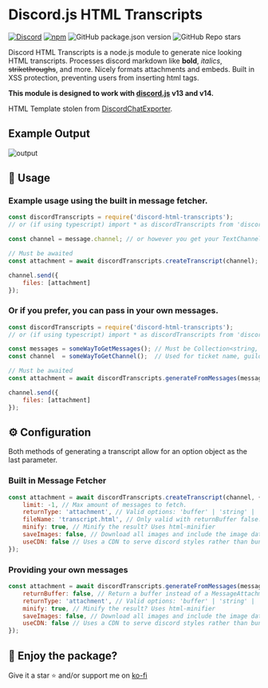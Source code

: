 # Discord.js HTML Transcripts
[![Discord](https://img.shields.io/discord/555474311637499955?label=discord)](https://discord.gg/rf5qN7C)
[![npm](https://img.shields.io/npm/dw/discord-html-transcripts)](http://npmjs.org/package/discord-html-transcripts)
![GitHub package.json version](https://img.shields.io/github/package-json/v/ItzDerock/discord-html-transcripts)
![GitHub Repo stars](https://img.shields.io/github/stars/ItzDerock/discord-html-transcripts?style=social)

Discord HTML Transcripts is a node.js module to generate nice looking HTML transcripts. Processes discord markdown like **bold**, *italics*, ~~strikethroughs~~, and more. Nicely formats attachments and embeds. Built in XSS protection, preventing users from inserting html tags. 

**This module is designed to work with [discord.js](https://discord.js.org/#/) v13 and v14.**

HTML Template stolen from [DiscordChatExporter](https://github.com/Tyrrrz/DiscordChatExporter).

## Example Output
![output](https://img.derock.dev/1wnf9q.gif)

## 📝 Usage
### Example usage using the built in message fetcher.
```js
const discordTranscripts = require('discord-html-transcripts');
// or (if using typescript) import * as discordTranscripts from 'discord-html-transcripts';

const channel = message.channel; // or however you get your TextChannel

// Must be awaited
const attachment = await discordTranscripts.createTranscript(channel);

channel.send({
    files: [attachment]
});
```

### Or if you prefer, you can pass in your own messages.
```js
const discordTranscripts = require('discord-html-transcripts');
// or (if using typescript) import * as discordTranscripts from 'discord-html-transcripts';

const messages = someWayToGetMessages(); // Must be Collection<string, Message> or Message[]
const channel  = someWayToGetChannel();  // Used for ticket name, guild icon, and guild name

// Must be awaited
const attachment = await discordTranscripts.generateFromMessages(messages, channel);

channel.send({
    files: [attachment]
});
```

## ⚙️ Configuration
Both methods of generating a transcript allow for an option object as the last parameter.

### Built in Message Fetcher
```js
const attachment = await discordTranscripts.createTranscript(channel, {
    limit: -1, // Max amount of messages to fetch.
    returnType: 'attachment', // Valid options: 'buffer' | 'string' | 'attachment' Default: 'attachment'
    fileName: 'transcript.html', // Only valid with returnBuffer false. Name of attachment. 
    minify: true, // Minify the result? Uses html-minifier
    saveImages: false, // Download all images and include the image data in the HTML (allows viewing the image even after it has been deleted) (! WILL INCREASE FILE SIZE !)
    useCDN: false // Uses a CDN to serve discord styles rather than bundling it in HTML (saves ~8kb when minified)
});
```

### Providing your own messages
```js
const attachment = await discordTranscripts.generateFromMessages(messages, channel, {
    returnBuffer: false, // Return a buffer instead of a MessageAttachment 
    returnType: 'attachment', // Valid options: 'buffer' | 'string' | 'attachment' Default: 'attachment'
    minify: true, // Minify the result? Uses html-minifier
    saveImages: false, // Download all images and include the image data in the HTML (allows viewing the image even after it has been deleted) (! WILL INCREASE FILE SIZE !)
    useCDN: false // Uses a CDN to serve discord styles rather than bundling it in the HTML (saves ~8kb when minified)
});
```

## 🤝 Enjoy the package?
Give it a star ⭐ and/or support me on [ko-fi](https://ko-fi.com/derock)
